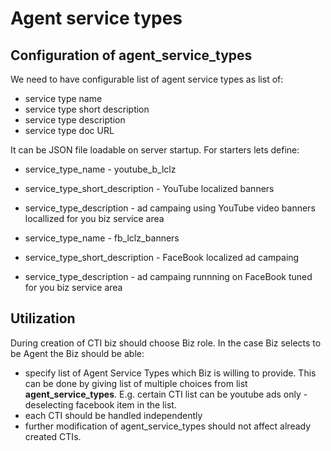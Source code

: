 Agent service types
===================

Configuration of agent_service_types
------------------------------------

We need to have configurable list of agent service types as list of:

- service type name
- service type short description
- service type description
- service type doc URL

It can be JSON file loadable on server startup. For starters lets define:

- service_type_name - youtube_b_lclz
- service_type_short_description - YouTube localized banners
- service_type_description - ad campaing using YouTube video banners locallized for you biz service area

- service_type_name - fb_lclz_banners
- service_type_short_description - FaceBook localized ad campaing
- service_type_description - ad campaing runnning on FaceBook tuned for you biz service area

Utilization
-----------

During creation of CTI biz should choose Biz role. In the case Biz selects to be Agent the Biz should be able:

- specify list of Agent Service Types which Biz is willing to provide. This can be done by giving list of
multiple choices from list **agent_service_types**. E.g. certain CTI list can be youtube ads only - deselecting facebook item
in the list.
- each CTI should be handled independently
- further modification of agent_service_types should not affect already created CTIs.
